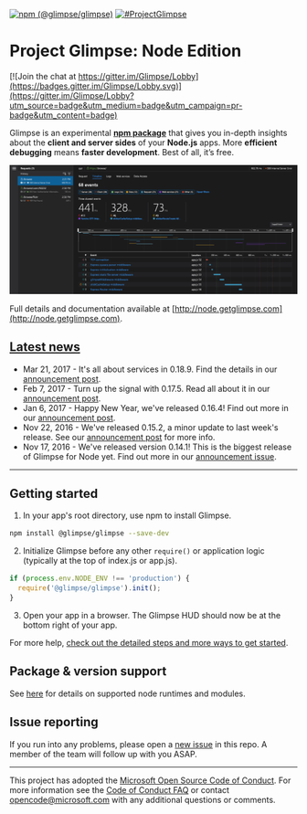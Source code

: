 [![npm (@glimpse/glimpse)](https://img.shields.io/npm/v/@glimpse/glimpse.svg)](https://www.npmjs.com/package/@glimpse/glimpse)
[![#ProjectGlimpse](https://img.shields.io/badge/tweet-%23ProjectGlimpse-blue.svg)](https://twitter.com/intent/tweet?hashtags=projectGlimpse&tw_p=tweetbutton)

# Project Glimpse: Node Edition

[![Join the chat at https://gitter.im/Glimpse/Lobby](https://badges.gitter.im/Glimpse/Lobby.svg)](https://gitter.im/Glimpse/Lobby?utm_source=badge&utm_medium=badge&utm_campaign=pr-badge&utm_content=badge)

Glimpse is an experimental **[npm package](https://www.npmjs.com/package/@glimpse/glimpse)** that gives you in-depth insights about the **client and server sides** of your **Node.js** apps. More **efficient debugging** means **faster development**. Best of all, it’s free.

![Project Glimpse: Node Edition Screenshot](/hero.png)

Full details and documentation available at [http://node.getglimpse.com](http://node.getglimpse.com).

## [Latest news](https://github.com/glimpse/Home/issues?utf8=%E2%9C%93&q=is%3Aissue%20label%3AAnnouncement%20)

- Mar 21, 2017 - It's all about services in 0.18.9. Find the details in our [announcement post](https://github.com/Glimpse/Home/issues/93).
- Feb 7, 2017 - Turn up the signal with 0.17.5. Read all about it in our [announcement post](https://github.com/Glimpse/Home/issues/86).
- Jan 6, 2017 - Happy New Year, we've released 0.16.4!  Find out more in our [announcement post](https://github.com/Glimpse/Home/issues/85).
- Nov 22, 2016 - We've released 0.15.2, a minor update to last week's release. See our [announcement post](https://github.com/Glimpse/Home/issues/82) for more info.
- Nov 17, 2016 - We've released version 0.14.1! This is the biggest release of Glimpse for Node yet. Find out more in our [announcement issue](https://github.com/Glimpse/Home/issues/75).

---

## Getting started

  1.  In your app's root directory, use npm to install Glimpse.
  ```bash
  npm install @glimpse/glimpse --save-dev
  ```
  2. Initialize Glimpse before any other `require()` or application logic (typically at the top of index.js or app.js).
  ```javascript
  if (process.env.NODE_ENV !== 'production') {
    require('@glimpse/glimpse').init();
  }
  ```
  3. Open your app in a browser. The Glimpse HUD should now be at the bottom right of your app.

For more help, [check out the detailed steps and more ways to get started](http://node.getglimpse.com/docs/setup/getting-started/).

## Package & version support
See [here](http://node.getglimpse.com/docs/support/faq/#which-versions-and-modules-are-supported) for details on supported node runtimes and modules.

## Issue reporting

If you run into any problems, please open a [new issue](https://github.com/aspnet/home/issues/new) in this repo. A member of the team will follow up with you ASAP.

---

This project has adopted the [Microsoft Open Source Code of Conduct](https://opensource.microsoft.com/codeofconduct/). For more information see the [Code of Conduct FAQ](https://opensource.microsoft.com/codeofconduct/faq/) or contact [opencode@microsoft.com](mailto:opencode@microsoft.com) with any additional questions or comments.
